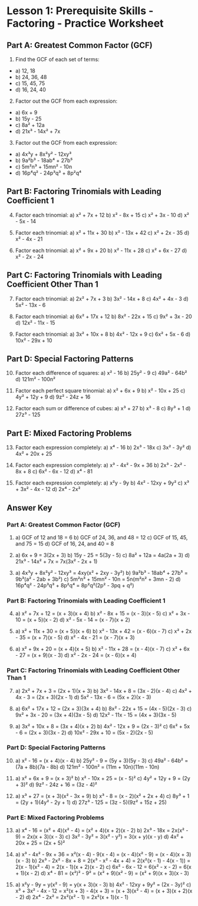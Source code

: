 # Lesson 1: Prerequisite Skills - Factoring - Practice Worksheet

## Part A: Greatest Common Factor (GCF)

1. Find the GCF of each set of terms:

- a) 12, 18
- b) 24, 36, 48
- c) 15, 45, 75
- d) 16, 24, 40

2. Factor out the GCF from each expression:

- a) 6x + 9
- b) 15y - 25
- c) 8a² + 12a
- d) 21x³ - 14x² + 7x

3. Factor out the GCF from each expression:

- a) 4x³y + 8x²y² - 12xy³
- b) 9a²b³ - 18ab⁴ + 27b⁵
- c) 5m²n³ + 15mn² - 10n
- d) 16p⁴q² - 24p³q³ + 8p²q⁴

## Part B: Factoring Trinomials with Leading Coefficient 1

4. Factor each trinomial:
   a) x² + 7x + 12
   b) x² - 8x + 15
   c) x² + 3x - 10
   d) x² - 5x - 14

5. Factor each trinomial:
   a) x² + 11x + 30
   b) x² - 13x + 42
   c) x² + 2x - 35
   d) x² - 4x - 21

6. Factor each trinomial:
   a) x² + 9x + 20
   b) x² - 11x + 28
   c) x² + 6x - 27
   d) x² - 2x - 24

## Part C: Factoring Trinomials with Leading Coefficient Other Than 1

7. Factor each trinomial:
   a) 2x² + 7x + 3
   b) 3x² - 14x + 8
   c) 4x² + 4x - 3
   d) 5x² - 13x - 6

8. Factor each trinomial:
   a) 6x² + 17x + 12
   b) 8x² - 22x + 15
   c) 9x² + 3x - 20
   d) 12x² - 11x - 15

9. Factor each trinomial:
   a) 3x² + 10x + 8
   b) 4x² - 12x + 9
   c) 6x² + 5x - 6
   d) 10x² - 29x + 10

## Part D: Special Factoring Patterns

10. Factor each difference of squares:
    a) x² - 16
    b) 25y² - 9
    c) 49a² - 64b²
    d) 121m² - 100n²

11. Factor each perfect square trinomial:
    a) x² + 6x + 9
    b) x² - 10x + 25
    c) 4y² + 12y + 9
    d) 9z² - 24z + 16

12. Factor each sum or difference of cubes:
    a) x³ + 27
    b) x³ - 8
    c) 8y³ + 1
    d) 27z³ - 125

## Part E: Mixed Factoring Problems

13. Factor each expression completely:
    a) x⁴ - 16
    b) 2x³ - 18x
    c) 3x² - 3y²
    d) 4x² + 20x + 25

14. Factor each expression completely:
    a) x³ - 4x² - 9x + 36
    b) 2x³ - 2x² - 8x + 8
    c) 6x² - 6x - 12
    d) x⁴ - 81

15. Factor each expression completely:
    a) x²y - 9y
    b) 4x² - 12xy + 9y²
    c) x³ + 3x² - 4x - 12
    d) 2x⁴ - 2x²

## Answer Key

### Part A: Greatest Common Factor (GCF)

1. a) GCF of 12 and 18 = 6
   b) GCF of 24, 36, and 48 = 12
   c) GCF of 15, 45, and 75 = 15
   d) GCF of 16, 24, and 40 = 8

2. a) 6x + 9 = 3(2x + 3)
   b) 15y - 25 = 5(3y - 5)
   c) 8a² + 12a = 4a(2a + 3)
   d) 21x³ - 14x² + 7x = 7x(3x² - 2x + 1)

3. a) 4x³y + 8x²y² - 12xy³ = 4xy(x² + 2xy - 3y²)
   b) 9a²b³ - 18ab⁴ + 27b⁵ = 9b³(a² - 2ab + 3b²)
   c) 5m²n³ + 15mn² - 10n = 5n(m²n² + 3mn - 2)
   d) 16p⁴q² - 24p³q³ + 8p²q⁴ = 8p²q²(2p² - 3pq + q²)

### Part B: Factoring Trinomials with Leading Coefficient 1

4. a) x² + 7x + 12 = (x + 3)(x + 4)
   b) x² - 8x + 15 = (x - 3)(x - 5)
   c) x² + 3x - 10 = (x + 5)(x - 2)
   d) x² - 5x - 14 = (x - 7)(x + 2)

5. a) x² + 11x + 30 = (x + 5)(x + 6)
   b) x² - 13x + 42 = (x - 6)(x - 7)
   c) x² + 2x - 35 = (x + 7)(x - 5)
   d) x² - 4x - 21 = (x - 7)(x + 3)

6. a) x² + 9x + 20 = (x + 4)(x + 5)
   b) x² - 11x + 28 = (x - 4)(x - 7)
   c) x² + 6x - 27 = (x + 9)(x - 3)
   d) x² - 2x - 24 = (x - 6)(x + 4)

### Part C: Factoring Trinomials with Leading Coefficient Other Than 1

7. a) 2x² + 7x + 3 = (2x + 1)(x + 3)
   b) 3x² - 14x + 8 = (3x - 2)(x - 4)
   c) 4x² + 4x - 3 = (2x + 3)(2x - 1)
   d) 5x² - 13x - 6 = (5x + 2)(x - 3)

8. a) 6x² + 17x + 12 = (2x + 3)(3x + 4)
   b) 8x² - 22x + 15 = (4x - 5)(2x - 3)
   c) 9x² + 3x - 20 = (3x + 4)(3x - 5)
   d) 12x² - 11x - 15 = (4x + 3)(3x - 5)

9. a) 3x² + 10x + 8 = (3x + 4)(x + 2)
   b) 4x² - 12x + 9 = (2x - 3)²
   c) 6x² + 5x - 6 = (2x + 3)(3x - 2)
   d) 10x² - 29x + 10 = (5x - 2)(2x - 5)

### Part D: Special Factoring Patterns

10. a) x² - 16 = (x + 4)(x - 4)
    b) 25y² - 9 = (5y + 3)(5y - 3)
    c) 49a² - 64b² = (7a + 8b)(7a - 8b)
    d) 121m² - 100n² = (11m + 10n)(11m - 10n)

11. a) x² + 6x + 9 = (x + 3)²
    b) x² - 10x + 25 = (x - 5)²
    c) 4y² + 12y + 9 = (2y + 3)²
    d) 9z² - 24z + 16 = (3z - 4)²

12. a) x³ + 27 = (x + 3)(x² - 3x + 9)
    b) x³ - 8 = (x - 2)(x² + 2x + 4)
    c) 8y³ + 1 = (2y + 1)(4y² - 2y + 1)
    d) 27z³ - 125 = (3z - 5)(9z² + 15z + 25)

### Part E: Mixed Factoring Problems

13. a) x⁴ - 16 = (x² + 4)(x² - 4) = (x² + 4)(x + 2)(x - 2)
    b) 2x³ - 18x = 2x(x² - 9) = 2x(x + 3)(x - 3)
    c) 3x² - 3y² = 3(x² - y²) = 3(x + y)(x - y)
    d) 4x² + 20x + 25 = (2x + 5)²

14. a) x³ - 4x² - 9x + 36 = x²(x - 4) - 9(x - 4) = (x - 4)(x² - 9) = (x - 4)(x + 3)(x - 3)
    b) 2x³ - 2x² - 8x + 8 = 2(x³ - x² - 4x + 4) = 2(x²(x - 1) - 4(x - 1)) = 2(x - 1)(x² - 4) = 2(x - 1)(x + 2)(x - 2)
    c) 6x² - 6x - 12 = 6(x² - x - 2) = 6(x + 1)(x - 2)
    d) x⁴ - 81 = (x²)² - 9² = (x² + 9)(x² - 9) = (x² + 9)(x + 3)(x - 3)

15. a) x²y - 9y = y(x² - 9) = y(x + 3)(x - 3)
    b) 4x² - 12xy + 9y² = (2x - 3y)²
    c) x³ + 3x² - 4x - 12 = x²(x + 3) - 4(x + 3) = (x + 3)(x² - 4) = (x + 3)(x + 2)(x - 2)
    d) 2x⁴ - 2x² = 2x²(x² - 1) = 2x²(x + 1)(x - 1)
